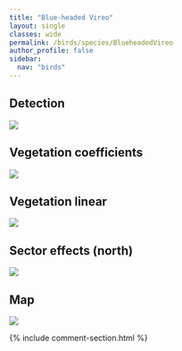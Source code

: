 ```yaml
---
title: "Blue-headed Vireo"
layout: single
classes: wide
permalink: /birds/species/BlueheadedVireo
author_profile: false
sidebar:
  nav: "birds"
---
```



<h2>Detection</h2>

<a href="https://beallen.github.io/DevelopmentWebsite/assets/images/birds/BlueheadedVireo/det.jpg">
<img src="https://beallen.github.io/DevelopmentWebsite/assets/images/birds/BlueheadedVireo/det.jpg">
</a>

<h2>Vegetation coefficients</h2>

<a href="https://beallen.github.io/DevelopmentWebsite/assets/images/birds/BlueheadedVireo/veghf.jpg">
<img src="https://beallen.github.io/DevelopmentWebsite/assets/images/birds/BlueheadedVireo/veghf.jpg">
</a>

<h2>Vegetation linear</h2>

<a href="https://beallen.github.io/DevelopmentWebsite/assets/images/birds/BlueheadedVireo/lin-north.jpg">
<img src="https://beallen.github.io/DevelopmentWebsite/assets/images/birds/BlueheadedVireo/lin-north.jpg">
</a>

<h2>Sector effects (north)</h2>

<a href="https://beallen.github.io/DevelopmentWebsite/assets/images/birds/BlueheadedVireo/sector-north.jpg">
<img src="https://beallen.github.io/DevelopmentWebsite/assets/images/birds/BlueheadedVireo/sector-north.jpg">
</a>

<h2>Map</h2>

<a href="https://beallen.github.io/DevelopmentWebsite/assets/images/birds/BlueheadedVireo/map.jpg">
<img src="https://beallen.github.io/DevelopmentWebsite/assets/images/birds/BlueheadedVireo/map.jpg">
</a>

{% include comment-section.html %}
